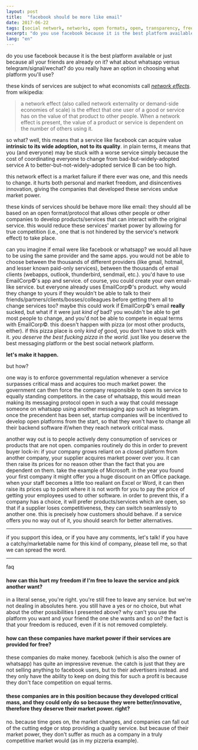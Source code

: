 ```yaml
---
layout: post
title:  "facebook should be more like email"
date: 2017-06-22
tags: [social network, networks, open formats, open, transparency, free, freedom]
excerpt: "do you use facebook because it is the best platform available or just because all your friends are already on it?"
lang: "en"
---
```


do you use facebook because it is the best platform available or just
because all your friends are already on it? what about whatsapp versus
telegram/signal/wechat?  do you really have an option in choosing what
platform you'll use?

these kinds of services are subject to what economists
call
[*network effects*](https://en.wikipedia.org/wiki/Network_effect). from
wikipedia:

> a network effect (also called network externality or demand-side
> economies of scale) is the effect that one user of a good or service
> has on the value of that product to other people. When a network
> effect is present, the value of a product or service is dependent on
> the number of others using it.

so what? well, this means that a service like facebook can acquire
value **intrinsic to its wide adoption, not to its quality**. in plain
terms, it means that you (and everyone) may be stuck with a worse
service simply because the cost of coordinating everyone to change
from bad-but-widely-adopted service A to better-but-not-widely-adopted
service B can be too high.

this network effect is a market failure if there ever was one, and
this needs to change. it hurts both personal and market freedom, and
disincentives innovation, giving the companies that developed these
services undue market power.

these kinds of services should be behave more like email: they should
all be based on an open format/protocol that allows other people or
other companies to develop products/services that can interact with
the original service. this would reduce these services' market power
by allowing for true competition (i.e., one that is not hindered by
the service's network effect) to take place.

can you imagine if email were like facebook or whatsapp? we would all
have to be using the same provider and the same apps. you would not be
able to choose between the thousands of different providers (like
gmail, hotmail, and lesser known paid-only services), between the
thousands of email clients (webapps, outlook, thunderbird, sendmail,
etc.). you'd have to use EmailCorp©'s app and service. of course, you
could create your own email-like service. but everyone already uses
EmailCorp©'s product. why would they change to yours if they wouldn't
be able to talk to their friends/partners/clients/bosses/colleagues
before getting them all to change services too? maybe this could work
if EmailCorp©'s email **really** sucked, but what if it were just
*kind of* bad? you wouldn't be able to get most people to change, and
you'd not be able to compete in equal terms with EmailCorp©. this
doesn't happen with pizza (or most other products, either). if this
pizza place is only *kind of* good, you don't have to stick with it. *you
deserve the best fucking pizza in the world.* just like you deserve
the best messaging platform or the best social network platform.

**let's make it happen.**

but how?

one way is to enforce governmental regulation whenever a service
surpasses critical mass and acquires too much market power. the
government can then force the company responsible to open its service
to equally standing competitors. in the case of whatsapp, this would
mean making its messaging protocol open in such a way that could
message someone on whatsapp using another messaging app such as
telegram. once the precendent has been set, startup companies will be
incentived to develop open platforms from the start, so that they
won't have to change all their backend software if/when they reach
network critical mass.

another way out is to people actively deny consumption of services or
products that are not open. companies routinely do this in order to
prevent buyer lock-in: if your company grows reliant on a closed
platform from another company, your supplier acquires market power
over you. it can then raise its prices for no reason other than the
fact that you are dependent on them. take the example of Microsoft. in
the year you found your first company it might offer you a huge
discount on an Office package. when your staff becomes a little too
realiant on Excel or Word, it can then raise its prices up to point
where it is not worth for you to pay the price of getting your
employees used to other software. in order to prevent this, if a
company has a choice, it will prefer products/services which are open,
so that if a supplier loses competitiveness, they can switch
seamlessly to another one. this is precisely how customers should
behave. if a service offers you no way out of it, you should search
for better alternatives.

---

if you support this idea, or if you have any comments, let's talk! if
you have a catchy/marketable name for this kind of company, please
tell me, so that we can spread the word.

---

faq

#### how can this hurt my freedom if I'm free to leave the service and pick another want?

in a literal sense, you're right. you're still free to leave any
service. but we're not dealing in absolutes here. you still have a yes
or no choice, but what about the other possibilities I presented
above? why can't you use the platform you want and your friend the one
she wants and so on? the fact is that your freedom is reduced, even if
it is not removed completely.

#### how can these companies have market power if their services are provided for free?

these companies do make money. facebook (which is also the owner of
whatsapp) has quite an impressive revenue. the catch is just that they
are not selling anything to facebook users, but to their advertisers
instead. and they only have the ability to keep on doing this for such
a profit is because they don't face competition on equal terms.

#### these companies are in this position because they developed critical mass, and they could only do so because they were better/innovative, therefore they deserve their market power. right?

no. because time goes on, the market changes, and companies can fall
out of the cutting edge or stop providing a quality service. but
because of their market power, they don't suffer as much as a company
in a truly competitive market would (as in my pizzeria example).

